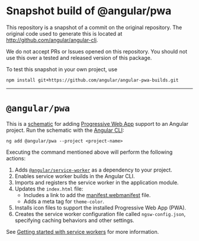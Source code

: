 
# Snapshot build of @angular/pwa

This repository is a snapshot of a commit on the original repository. The original code used to
generate this is located at http://github.com/angular/angular-cli.

We do not accept PRs or Issues opened on this repository. You should not use this over a tested and
released version of this package.

To test this snapshot in your own project, use

```bash
npm install git+https://github.com/angular/angular-pwa-builds.git
```

----
# `@angular/pwa`

This is a [schematic](https://angular.dev/tools/cli/schematics) for adding
[Progressive Web App](https://web.dev/progressive-web-apps/) support to an Angular project. Run the
schematic with the [Angular CLI](https://angular.dev/tools/cli):

```shell
ng add @angular/pwa --project <project-name>
```

Executing the command mentioned above will perform the following actions:

1. Adds [`@angular/service-worker`](https://npmjs.com/@angular/service-worker) as a dependency to your project.
1. Enables service worker builds in the Angular CLI.
1. Imports and registers the service worker in the application module.
1. Updates the `index.html` file:
   - Includes a link to add the [manifest.webmanifest](https://developer.mozilla.org/en-US/docs/Web/Manifest) file.
   - Adds a meta tag for `theme-color`.
1. Installs icon files to support the installed Progressive Web App (PWA).
1. Creates the service worker configuration file called `ngsw-config.json`, specifying caching behaviors and other settings.

See [Getting started with service workers](https://angular.dev/ecosystem/service-workers/getting-started)
for more information.
